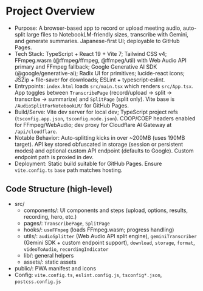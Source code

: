 # Project Overview

- Purpose: A browser-based app to record or upload meeting audio, auto-split large files to NotebookLM-friendly sizes, transcribe with Gemini, and generate summaries. Japanese-first UI; deployable to GitHub Pages.
- Tech Stack: TypeScript + React 19 + Vite 7; Tailwind CSS v4; FFmpeg.wasm (@ffmpeg/ffmpeg, @ffmpeg/util) with Web Audio API primary and FFmpeg fallback; Google Generative AI SDK (@google/generative-ai); Radix UI for primitives; lucide-react icons; JSZip + file-saver for downloads; ESLint + typescript-eslint.
- Entrypoints: `index.html` loads `src/main.tsx` which renders `src/App.tsx`. App toggles between `TranscribePage` (record/upload → split → transcribe → summarize) and `SplitPage` (split only). Vite base is `/AudioSplitForNotebookLM/` for GitHub Pages.
- Build/Serve: Vite dev server for local dev; TypeScript project refs (`tsconfig.app.json`, `tsconfig.node.json`). COOP/COEP headers enabled for FFmpeg/WebAudio; dev proxy for Cloudflare AI Gateway at `/api/cloudflare`.
- Notable Behavior: Auto-splitting kicks in over ~200MB (uses 190MB target). API key stored obfuscated in storage (session or persistent modes) and optional custom API endpoint (defaults to Google). Custom endpoint path is proxied in dev.
- Deployment: Static build suitable for GitHub Pages. Ensure `vite.config.ts` `base` path matches hosting.

## Code Structure (high-level)
- src/
  - components/: UI components and steps (upload, options, results, recording, hero, etc.)
  - pages/: `TranscribePage`, `SplitPage`
  - hooks/: `useFFmpeg` (loads FFmpeg.wasm; progress handling)
  - utils/: `audioSplitter` (Web Audio API split engine), `geminiTranscriber` (Gemini SDK + custom endpoint support), `download`, `storage`, `format`, `videoToAudio`, `recordingIndicator`
  - lib/: general helpers
  - assets/: static assets
- public/: PWA manifest and icons
- Config: `vite.config.ts`, `eslint.config.js`, `tsconfig*.json`, `postcss.config.js`
